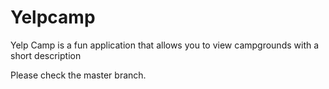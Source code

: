 # Yelpcamp
Yelp Camp is a fun application that allows you to view campgrounds with a short description

Please check the master branch.
